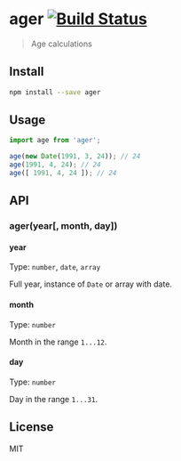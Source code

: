 # ager [![Build Status][travis-image]][travis-url]

> Age calculations

## Install

```sh
npm install --save ager
```

## Usage

```js
import age from 'ager';

age(new Date(1991, 3, 24)); // 24
age(1991, 4, 24); // 24
age([ 1991, 4, 24 ]); // 24
```

## API

### ager(year[, month, day])

#### year

Type: `number`, `date`, `array`

Full year, instance of `Date` or array with date.

#### month

Type: `number`

Month in the range `1...12`.

#### day

Type: `number`

Day in the range `1...31`.

## License

MIT

[travis-url]: https://travis-ci.org/andrepolischuk/ager
[travis-image]: https://travis-ci.org/andrepolischuk/ager.svg?branch=master
